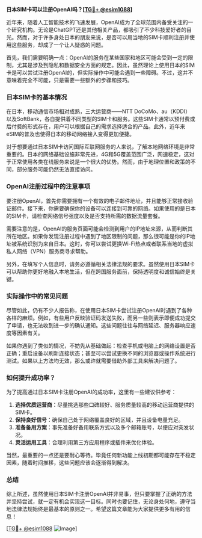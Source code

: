 **日本SIM卡可以注册OpenAI吗？[[TG💪+ @esim1088](https://t.me/s/esim1088)]**

近年来，随着人工智能技术的飞速发展，OpenAI成为了全球范围内备受关注的一个研究机构。无论是ChatGPT还是其他相关产品，都吸引了不少科技爱好者的目光。然而，对于许多身处日本的朋友来说，是否可以用当地的SIM卡顺利注册并使用这些服务，却成了一个让人疑惑的问题。

首先，我们需要明确一点：OpenAI的服务在某些国家和地区可能会受到一定的限制，尤其是涉及到隐私和数据安全方面的规定。因此，虽然理论上使用日本的SIM卡是可以尝试注册OpenAI的，但实际操作中可能会遇到一些障碍。不过，这并不意味着完全不可能，只是需要一些额外的步骤和技巧。

### 日本SIM卡的基本情况

在日本，移动通信市场相对成熟，三大运营商——NTT DoCoMo、au（KDDI）以及SoftBank，各自提供着不同类型的SIM卡和服务。这些SIM卡通常以预付费或后付费的形式存在，用户可以根据自己的需求选择适合的产品。此外，近年来eSIM的普及也使得日本的移动网络接入变得更加便捷。

对于想要通过日本SIM卡访问国际互联网服务的人来说，了解本地网络环境是非常重要的。日本的网络基础设施非常先进，4G和5G覆盖范围广泛，网速稳定，这对于正常使用各类在线服务来说是一个很大的优势。然而，由于地理位置和政策的不同，部分服务可能仍然无法直接访问。

### OpenAI注册过程中的注意事项

要注册OpenAI，首先你需要拥有一个有效的电子邮件地址，并且能够正常接收验证邮件。接下来，你需要确保你的设备可以连接到可靠的网络。如果使用的是日本的SIM卡，请检查网络信号强度以及是否支持所需的数据流量套餐。

需要注意的是，OpenAI的服务页面可能会检测到用户的IP地址来源，从而判断其所在地区。如果你发现注册过程中遇到了地区限制的问题，那么很可能是你的IP地址被系统识别为来自日本。这时，你可以尝试更换Wi-Fi热点或者联系当地的虚拟私人网络（VPN）服务商寻求帮助。

另外，在填写个人信息时，请务必遵循相关法律法规的要求。虽然使用日本SIM卡可以帮助你更好地融入本地生活，但在跨国服务面前，保持透明度和诚信始终是关键。

### 实际操作中的常见问题

尽管如此，仍有不少人报告称，在使用日本SIM卡尝试注册OpenAI时遇到了各种各样的麻烦。例如，有些用户反映验证码发送失败，而另一些则表示即便成功提交了申请，也无法收到进一步的确认通知。这些问题往往与网络延迟、服务器响应速度等因素有关。

如果你遇到了类似的情况，不妨先从基础做起：检查手机或电脑上的网络设置是否正确；重启设备以刷新连接状态；甚至可以尝试更换不同的浏览器或操作系统进行测试。如果以上方法均无效，那么或许就需要借助外部工具来解决问题了。

### 如何提升成功率？

为了提高通过日本SIM卡注册OpenAI的成功率，这里有一些建议供参考：

1. **选择优质运营商**：尽量挑选那些口碑较好、服务质量较高的移动运营商提供的SIM卡。
2. **保持良好信号**：确保自己处于网络覆盖良好的区域，并且设备电量充足。
3. **准备备用方案**：事先准备好备用联系方式以及多个邮箱账号，以便应对突发状况。
4. **灵活运用工具**：合理利用第三方应用程序或插件来优化体验。

当然，最重要的一点还是要耐心等待。毕竟任何新功能上线初期都可能存在不稳定因素，随着时间推移，这些问题应该会逐渐得到解决。

### 总结

综上所述，虽然使用日本SIM卡注册OpenAI并非易事，但只要掌握了正确的方法并坚持尝试，就一定有机会实现这一目标。同时也要记住，无论身处何地，遵守当地法律法规始终是最基本的原则之一。希望这篇文章能为大家提供更多有用的信息！

[[TG💪+ @esim1088](https://t.me/s/esim1088) ![Image](https://i.postimg.cc/4NQfJmqS/Snipaste-2025-05-13-00-14-12.png)]